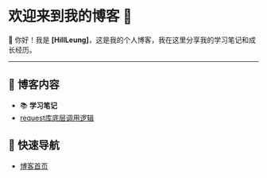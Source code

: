 # 欢迎来到我的博客 🎉

👋 你好！我是 **[HillLeung]**，这是我的个人博客，我在这里分享我的学习笔记和成长经历。

---

## 🌟 博客内容
- 📚 **学习笔记**
- [request库底层调用逻辑](softwareTest/interfaceTest.md)


## 🚀 快速导航
- [博客首页](https://lafari.github.io)

